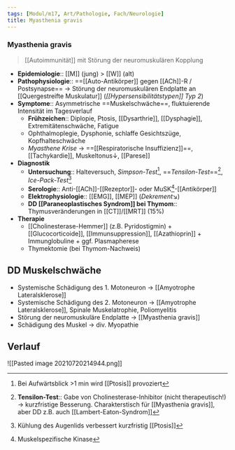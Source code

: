 ```yaml
---
tags: [Modul/m17, Art/Pathologie, Fach/Neurologie]
title: Myasthenia gravis
---
```


### Myasthenia gravis 
> [[Autoimmunität]] mit Störung der neuromuskulären Kopplung
- **Epidemiologie**:: [[M]] (jung) > [[W]] (alt)
- **Pathophysiologie**:: ==[[Auto-Antikörper]] gegen [[ACh]]-R / Postsynapse== → Störung der neuromuskulären Endplatte an [[Quergestreifte Muskulatur]] (*[[Hypersensibilitätstypen]] Typ 2*)
- **Symptome**:: Asymmetrische ==Muskelschwäche==, fluktuierende Intensität im Tagesverlauf
	- **Frühzeichen**:: Diplopie, Ptosis, [[Dysarthrie]], [[Dysphagie]], Extremitätenschwäche, Fatigue
	- Ophthalmoplegie, Dysphonie, schlaffe Gesichtszüge, Kopfhalteschwäche
	- *Myasthene Krise* → ==[[Respiratorische Insuffizienz]]==, [[Tachykardie]], Muskeltonus↓, [[Parese]]
- **Diagnostik**
	- **Untersuchung**:: Halteversuch, *Simpson-Test*[^1], ==*Tensilon-Test*==[^3], *Ice-Pack-Test*[^4]
	- **Serologie**:: Anti-[[ACh]]-[[Rezeptor]]- oder MuSK[^2]-[[Antikörper]]
	- **Elektrophysiologie**:: [[EMG]], [[MEP]] (*Dekrement*↘)
	- **DD [[Paraneoplastisches Syndrom]] bei Thymom**:: Thymusveränderungen in [[CT]]/[[MRT]] (15%)
- **Therapie**
	- [[Cholinesterase-Hemmer]] (z.B. Pyridostigmin) + [[Glucocorticoide]], [[Immunsuppression]], [[Azathioprin]] + Immunglobuline + ggf. Plasmapherese
	- Thymektomie (bei Thymom-Nachweis)

## DD Muskelschwäche
- Systemische Schädigung des 1. Motoneuron → [[Amyotrophe Lateralsklerose]]
- Systemische Schädigung des 2. Motoneuron → [[Amyotrophe Lateralsklerose]], Spinale Muskelatrophie, Poliomyelitis
- Störung der neuromuskuläre Endplatte → [[Myasthenia gravis]]
- Schädigung des Muskel → div. Myopathie

## Verlauf
![[Pasted image 20210720214944.png]]


[^1]: Bei Aufwärtsblick >1 min wird [[Ptosis]] provoziert
[^2]: Muskelspezifische Kinase
[^3]: **Tensilon-Test**:: Gabe von Cholinesterase-Inhibitor (nicht therapeutisch!) → kurzfristige Besserung. Charakterstisch für [[Myasthenia gravis]], aber DD z.B. auch [[Lambert-Eaton-Syndrom]]
[^4]: Kühlung des Augenlids verbessert kurzfristig [[Ptosis]]